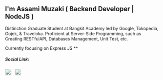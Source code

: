 ## I'm Assami Muzaki ( Backend Developer | NodeJS )

Distinction Graduate Student at Bangkit Academy led by Google, Tokopedia, Gojek, & Traveloka. Proficient at Server-Side Programming, such as Creating RESTfulAPI, Databases Management, Unit Test, etc.

Currently focusing on Express JS **

<!-- In addition to being a Backend Web Developer, I also learn a variety of other things such as 3D Design, Game Developers, and Machine Learning, ah and some Pixel Art of course -->

##### Social Link:

<a href="https://www.linkedin.com/in/assami-muzaki-1b2003191/" target="_blank"><img src="https://raw.githubusercontent.com/rahuldkjain/github-profile-readme-generator/master/src/images/icons/Social/linked-in-alt.svg" alt="ln:Assami Muzaki" width="20"/></a> &nbsp;
<a href="https://instagram.com/assami_mzk" target="_blank"><img src="https://raw.githubusercontent.com/rahuldkjain/github-profile-readme-generator/master/src/images/icons/Social/instagram.svg" alt="ig:@assami_mzk" width="20" /></a>


<!-- [![Lavaruz GitHub stats](https://github-readme-stats.vercel.app/api?username=Lavaruz)](https://github.com/anuraghazra/github-readme-stats) -->
